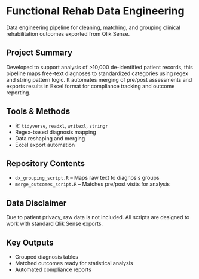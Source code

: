 # Functional Rehab Data Engineering

Data engineering pipeline for cleaning, matching, and grouping clinical rehabilitation outcomes exported from Qlik Sense.

## Project Summary
Developed to support analysis of >10,000 de-identified patient records, this pipeline maps free-text diagnoses to standardized categories using regex and string pattern logic. It automates merging of pre/post assessments and exports results in Excel format for compliance tracking and outcome reporting.

## Tools & Methods
- R: `tidyverse`, `readxl`, `writexl`, `stringr`
- Regex-based diagnosis mapping
- Data reshaping and merging
- Excel export automation

## Repository Contents
- `dx_grouping_script.R` – Maps raw text to diagnosis groups
- `merge_outcomes_script.R` – Matches pre/post visits for analysis

## Data Disclaimer
Due to patient privacy, raw data is not included. All scripts are designed to work with standard Qlik Sense exports.

## Key Outputs
- Grouped diagnosis tables
- Matched outcomes ready for statistical analysis
- Automated compliance reports
